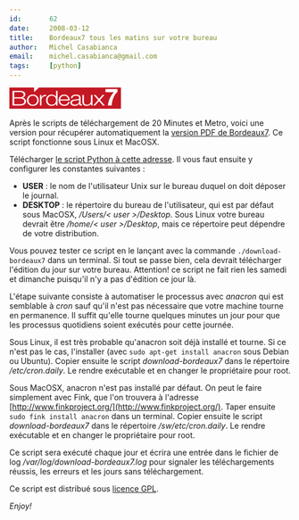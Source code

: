 ```yaml
---
id:       62
date:     2008-03-12
title:    Bordeaux7 tous les matins sur votre bureau
author:   Michel Casabianca
email:    michel.casabianca@gmail.com
tags:     [python]
---
```


![](logo-bordeaux7.png)

Après le scripts de téléchargement de 20 Minutes et Metro, voici une version pour récupérer automatiquement la [version PDF de Bordeaux7](http://www.bordeaux7.com/). Ce script fonctionne sous Linux et MacOSX.

Télécharger [le script Python à cette adresse](http://www.sweetohm.net/arc/download-bordeaux7.zip). Il vous faut ensuite y configurer les constantes suivantes :

- **USER** : le nom de l'utilisateur Unix sur le bureau duquel on doit déposer le journal.
- **DESKTOP** : le répertoire du bureau de l'utilisateur, qui est par défaut sous MacOSX, */Users/< user >/Desktop*. Sous Linux votre bureau devrait être */home/< user >/Desktop*, mais ce répertoire peut dépendre de votre distribution.


Vous pouvez tester ce script en le lançant avec la commande `./download-bordeaux7` dans un terminal. Si tout se passe bien, cela devrait télécharger l'édition du jour sur votre bureau. Attention! ce script ne fait rien les samedi et dimanche puisqu'il n'y a pas d'édition ce jour là.

L'étape suivante consiste à automatiser le processus avec *anacron* qui est semblable à *cron* sauf qu'il n'est pas nécessaire que votre machine tourne en permanence. Il suffit qu'elle tourne quelques minutes un jour pour que les processus quotidiens soient exécutés pour cette journée.

Sous Linux, il est très probable qu'anacron soit déjà installé et tourne. Si ce n'est pas le cas, l'installer (avec `sudo apt-get install anacron` sous Debian ou Ubuntu). Copier ensuite le script *download-bordeaux7* dans le répertoire */etc/cron.daily*. Le rendre exécutable et en changer le propriétaire pour root.

Sous MacOSX, anacron n'est pas installé par défaut. On peut le faire simplement avec Fink, que l'on trouvera à l'adresse [http://www.finkproject.org/](http://www.finkproject.org/). Taper ensuite `sudo fink install anacron` dans un terminal. Copier ensuite le script *download-bordeaux7* dans le répertoire */sw/etc/cron.daily*. Le rendre exécutable et en changer le propriétaire pour root.

Ce script sera exécuté chaque jour et écrira une entrée dans le fichier de log */var/log/download-bordeaux7.log* pour signaler les téléchargements réussis, les erreurs et les jours sans téléchargement.

Ce script est distribué sous [licence GPL](http://www.gnu.org/licenses/gpl.html).

*Enjoy!*

